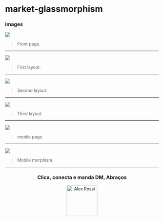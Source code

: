 ﻿# market-glassmorphism

### images

![](https://imgur.com/w4Qk4dW.jpg)

> Front page.

---

![](https://imgur.com/FIxriSX.jpg)

> First layout.

---

![](https://imgur.com/3gI9H49.jpg)

> Second layout.

---

![](https://imgur.com/EWPw1Z8.jpg)

> Third layout.

---

![](https://imgur.com/rdaqkC9.jpg)

> mobile page.

---

![](https://imgur.com/fmsgKvZ.jpg)

> Mobile morphism.

---

<h3 align="center">Clica, conecta e manda DM, Abraços</h3>

<p align="center">
  <a href="https://www.linkedin.com/in/4lex/">
    <img src="https://avatars3.githubusercontent.com/u/62000504?s=400&u=9077ec8b32016a8accbb59dfc8e6d217b7b1b468&v=4" title="Alex Rossi" width="100" height="100">
  </a>
